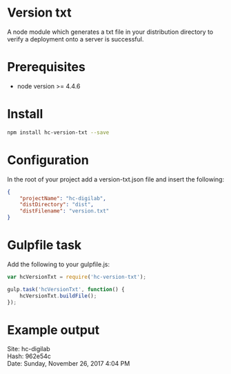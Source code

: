 # Version txt
A node module which generates a txt file in your distribution directory
to verify a deployment onto a server is successful.

# Prerequisites
- node version >= 4.4.6

# Install
```bash
npm install hc-version-txt --save
```

# Configuration
In the root of your project add a version-txt.json file and insert the following:  
```json
{
    "projectName": "hc-digilab",
    "distDirectory": "dist",
    "distFilename": "version.txt"
}
```

# Gulpfile task
Add the following to your gulpfile.js:  
```js
var hcVersionTxt = require('hc-version-txt');

gulp.task('hcVersionTxt', function() {
    hcVersionTxt.buildFile();
});
```

# Example output 
Site: hc-digilab  
Hash: 962e54c  
Date: Sunday, November 26, 2017 4:04 PM  